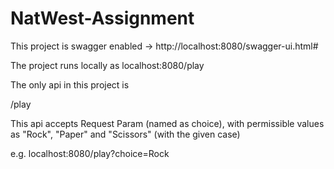 # NatWest-Assignment

This project is swagger enabled -> http://localhost:8080/swagger-ui.html#

The project runs locally as localhost:8080/play

The only api in this project is 

/play

This api accepts Request Param (named as choice), with permissible values as "Rock", "Paper" and "Scissors" (with the given case)

e.g. localhost:8080/play?choice=Rock

